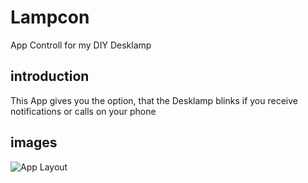 # Lampcon
App Controll for my DIY Desklamp

## introduction

This App gives you the option, that the Desklamp blinks if you receive notifications or calls on your phone

## images

![App Layout](https://i.ibb.co/fp4B6cP/LampCon.png)
